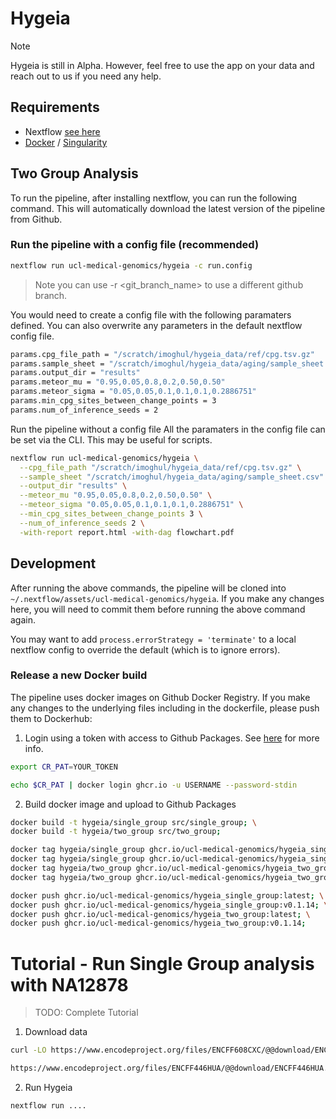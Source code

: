 # Hygeia

> [!note]
>
> Hygeia is still in Alpha. However, feel free to use the app on your data and
> reach out to us if you need any help.
>

## Requirements

* Nextflow [see here](https://www.nextflow.io/docs/latest/getstarted.html)
* [Docker](https://www.docker.com/) / [Singularity](https://docs.sylabs.io/guides/3.7/user-guide/)

## Two Group Analysis

To run the pipeline, after installing nextflow, you can run the following command. This will automatically download the latest version of the pipeline from Github.

### Run the pipeline with a config file (recommended)

```bash
nextflow run ucl-medical-genomics/hygeia -c run.config
```

> Note you can use -r <git_branch_name> to use a different github branch.

You would need to create a config file with the following paramaters defined. You can also overwrite any parameters in the default nextflow config file.

```bash
params.cpg_file_path = "/scratch/imoghul/hygeia_data/ref/cpg.tsv.gz"
params.sample_sheet = "/scratch/imoghul/hygeia_data/aging/sample_sheet.csv"
params.output_dir = "results"
params.meteor_mu = "0.95,0.05,0.8,0.2,0.50,0.50"
params.meteor_sigma = "0.05,0.05,0.1,0.1,0.1,0.2886751"
params.min_cpg_sites_between_change_points = 3
params.num_of_inference_seeds = 2
```

Run the pipeline without a config file
All the paramaters in the config file can be set via the CLI. This may be useful for scripts.

```bash
nextflow run ucl-medical-genomics/hygeia \
  --cpg_file_path "/scratch/imoghul/hygeia_data/ref/cpg.tsv.gz" \
  --sample_sheet "/scratch/imoghul/hygeia_data/aging/sample_sheet.csv" \
  --output_dir "results" \
  --meteor_mu "0.95,0.05,0.8,0.2,0.50,0.50" \
  --meteor_sigma "0.05,0.05,0.1,0.1,0.1,0.2886751" \
  --min_cpg_sites_between_change_points 3 \
  --num_of_inference_seeds 2 \
  -with-report report.html -with-dag flowchart.pdf
```

## Development

After running the above commands, the pipeline will be cloned into `~/.nextflow/assets/ucl-medical-genomics/hygeia`. If you make any changes here, you will need to commit them before running the above command again.

You may want to add `process.errorStrategy = 'terminate'` to a local nextflow config to override the default (which is to ignore errors).

### Release a new Docker build

The pipeline uses docker images on Github Docker Registry. If you make any changes to the underlying files including in the dockerfile, please push them to Dockerhub:

1. Login using a token with access to Github Packages. See [here](https://docs.github.com/en/packages/working-with-a-github-packages-registry/working-with-the-container-registry) for more info.

```bash
export CR_PAT=YOUR_TOKEN

echo $CR_PAT | docker login ghcr.io -u USERNAME --password-stdin
```

2. Build docker image and upload to Github Packages

```bash
docker build -t hygeia/single_group src/single_group; \
docker build -t hygeia/two_group src/two_group;

docker tag hygeia/single_group ghcr.io/ucl-medical-genomics/hygeia_single_group:v0.1.14; \
docker tag hygeia/single_group ghcr.io/ucl-medical-genomics/hygeia_single_group:latest; \
docker tag hygeia/two_group ghcr.io/ucl-medical-genomics/hygeia_two_group:v0.1.14; \
docker tag hygeia/two_group ghcr.io/ucl-medical-genomics/hygeia_two_group:latest;

docker push ghcr.io/ucl-medical-genomics/hygeia_single_group:latest; \
docker push ghcr.io/ucl-medical-genomics/hygeia_single_group:v0.1.14; \
docker push ghcr.io/ucl-medical-genomics/hygeia_two_group:latest; \
docker push ghcr.io/ucl-medical-genomics/hygeia_two_group:v0.1.14;
```

# Tutorial - Run Single Group analysis with NA12878

> TODO: Complete Tutorial

1. Download data

```bash
curl -LO https://www.encodeproject.org/files/ENCFF608CXC/@@download/ENCFF608CXC.bigWig

https://www.encodeproject.org/files/ENCFF446HUA/@@download/ENCFF446HUA.bed.gz
```

2. Run Hygeia

```bash
nextflow run ....

```

